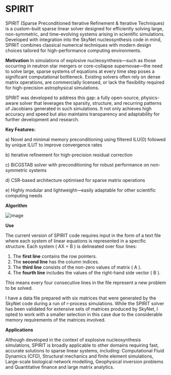 # **SPIRIT**

SPIRIT (Sparse Preconditioned Iterative Refinement & Iterative Techniques) is a custom-built sparse linear solver designed for efficiently solving large, non-symmetric, and time-evolving systems arising in scientific simulations. Developed with integration into the SkyNet nucleosynthesis code in mind, SPIRIT combines classical numerical techniques with modern design choices tailored for high-performance computing environments.

**Motivation**
In simulations of explosive nucleosynthesis—such as those occurring in neutron star mergers or core-collapse supernovae—the need to solve large, sparse systems of equations at every time step poses a significant computational bottleneck. Existing solvers often rely on dense matrix operations, are commercially licensed, or lack the flexibility required for high-precision astrophysical simulations.

SPIRIT was developed to address this gap: a fully open-source, physics-aware solver that leverages the sparsity, structure, and recurring patterns of Jacobians generated in such simulations. It not only achieves high accuracy and speed but also maintains transparency and adaptability for further development and research.


**Key Features:**

  a) Novel and minimal memory preconditioning using filtered ILU(0) followed by unique ILUT to improve convergence rates
   
  b) Iterative refinement for high-precision residual correction
   
  c) BiCGSTAB solver with preconditioning for robust performance on non-symmetric systems
   
  d) CSR-based architecture optimised for sparse matrix operations
   
  e) Highly modular and lightweight—easily adaptable for other scientific computing needs


**Algorithm**

![image](https://github.com/user-attachments/assets/08e72bb7-d790-477c-b865-0ae128e5f253)


**Use**

The current version of SPIRIT code requires input in the form of a text file where each system of linear equations is represented in a specific structure. Each system \( AX = B \) is delineated over four lines: 

1. The **first line** contains the row pointers.
2. The **second line** has the column indices.
3. The **third line** consists of the non-zero values of matrix \( A \).
4. The **fourth line** includes the values of the right-hand side vector \( B \).

This means every four consecutive lines in the file represent a new problem to be solved.

I have a data file prepared with six matrices that were generated by the SkyNet code during a run of r-process simulations. While the SPIRIT solver has been validated for extensive sets of matrices produced by SkyNet, I opted to work with a smaller selection in this case due to the considerable memory requirements of the matrices involved. 


**Applications**

Although developed in the context of explosive nucleosynthesis simulations, SPIRIT is broadly applicable to other domains requiring fast, accurate solutions to sparse linear systems, including: Computational Fluid Dynamics (CFD), Structural mechanics and finite element simulations, Large-scale biological network modelling, Geophysical inversion problems and Quantitative finance and large matrix analytics.
